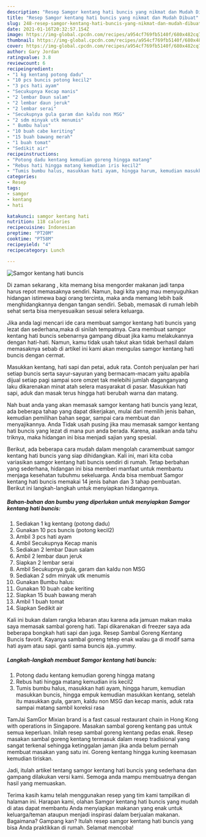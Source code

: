 ```yaml
---
description: "Resep Samgor kentang hati buncis yang nikmat dan Mudah Dibuat"
title: "Resep Samgor kentang hati buncis yang nikmat dan Mudah Dibuat"
slug: 248-resep-samgor-kentang-hati-buncis-yang-nikmat-dan-mudah-dibuat
date: 2021-01-16T20:32:57.154Z
image: https://img-global.cpcdn.com/recipes/a954cf769fb5140f/680x482cq70/samgor-kentang-hati-buncis-foto-resep-utama.jpg
thumbnail: https://img-global.cpcdn.com/recipes/a954cf769fb5140f/680x482cq70/samgor-kentang-hati-buncis-foto-resep-utama.jpg
cover: https://img-global.cpcdn.com/recipes/a954cf769fb5140f/680x482cq70/samgor-kentang-hati-buncis-foto-resep-utama.jpg
author: Gary Jordan
ratingvalue: 3.8
reviewcount: 6
recipeingredient:
- "1 kg kentang potong dadu"
- "10 pcs buncis potong kecil2"
- "3 pcs hati ayam"
- "Secukupnya Kecap manis"
- "2 lembar Daun salam"
- "2 lembar daun jeruk"
- "2 lembar serai"
- "Secukupnya gula garam dan kaldu non MSG"
- "2 sdm minyak utk menumis"
- " Bumbu halus"
- "10 buah cabe keriting"
- "15 buah bawang merah"
- "1 buah tomat"
- "Sedikit air"
recipeinstructions:
- "Potong dadu kentang kemudian goreng hingga matang"
- "Rebus hati hingga matang kemudian iris kecil2"
- "Tumis bumbu halus, masukkan hati ayam, hingga harum, kemudian masukkan buncis, hingga empuk kemudian masukkan kentang, setelah itu masukkan gula, garam, kaldu non MSG dan kecap manis, aduk rata sampai matang sambil koreksi rasa"
categories:
- Resep
tags:
- samgor
- kentang
- hati

katakunci: samgor kentang hati 
nutrition: 118 calories
recipecuisine: Indonesian
preptime: "PT20M"
cooktime: "PT58M"
recipeyield: "4"
recipecategory: Lunch

---
```



![Samgor kentang hati buncis](https://img-global.cpcdn.com/recipes/a954cf769fb5140f/680x482cq70/samgor-kentang-hati-buncis-foto-resep-utama.jpg)

Di zaman  sekarang , kita memang bisa mengorder makanan jadi tanpa harus repot memasaknya sendiri. Namun, bagi kita yang mau menyuguhkan hidangan istimewa bagi orang tercinta, maka anda memang lebih baik menghidangkannya dengan tangan sendiri. Sebab, memasak di rumah lebih sehat serta bisa menyesuaikan sesuai selera keluarga.

Jika anda lagi mencari ide cara membuat samgor kentang hati buncis yang lezat dan sederhana,maka di sinilah tempatnya. Cara membuat samgor kentang hati buncis  sebenarnya gampang dibuat jika kamu melakukannya dengan hati-hati. Namun, kamu tidak usah takut akan tidak berhasil dalam memasaknya 
sebab di artikel ini kami akan mengulas samgor kentang hati buncis dengan cermat.  

Masukkan kentang, hati sapi dan petai, aduk rata. Contoh penjualan per hari setiap buncis serta sayur-sayuran yang bermacam-macam yaitu apabila dijual setiap pagi sampai sore omzet tak melebihi jumlah daganganyang laku dikarenakan minat atah selera masyarakat di pasar. Masukkan hati sapi, aduk dan masak terus hingga hati berubah warna dan matang.

Nah buat anda yang akan memasak samgor kentang hati buncis yang lezat, ada beberapa tahap yang dapat dikerjakan, mulai dari memilih jenis bahan, kemudian pemilihan bahan segar, sampai cara membuat dan menyajikannya. Anda Tidak usah pusing jika mau memasak samgor kentang hati buncis yang lezat di mana pun anda berada. Karena, asalkan anda  tahu triknya, maka hidangan ini bisa menjadi sajian yang spesial.

Berikut, ada beberapa cara mudah dalam mengolah caramembuat samgor kentang hati buncis yang siap dihidangkan. Kali ini, mari kita coba variasikan samgor kentang hati buncis sendiri di rumah. Tetap berbahan yang sederhana, hidangan ini bisa memberi manfaat untuk membantu menjaga kesehatan tubuhmu sekeluarga. Anda bisa membuat Samgor kentang hati buncis memakai 14 jenis bahan dan 3 tahap pembuatan. Berikut ini langkah-langkah untuk menyiapkan hidangannya.

<!--inarticleads1-->

##### Bahan-bahan dan bumbu yang diperlukan untuk menyiapkan Samgor kentang hati buncis:

1. Sediakan 1 kg kentang (potong dadu)
1. Gunakan 10 pcs buncis (potong kecil2)
1. Ambil 3 pcs hati ayam
1. Ambil Secukupnya Kecap manis
1. Sediakan 2 lembar Daun salam
1. Ambil 2 lembar daun jeruk
1. Siapkan 2 lembar serai
1. Ambil Secukupnya gula, garam dan kaldu non MSG
1. Sediakan 2 sdm minyak utk menumis
1. Gunakan  Bumbu halus:
1. Gunakan 10 buah cabe keriting
1. Siapkan 15 buah bawang merah
1. Ambil 1 buah tomat
1. Siapkan Sedikit air


Kali ini bukan dalam rangka lebaran atau karena ada jamuan makan maka saya memasak sambal goreng hati. Tapi dikarenakan di freezer saya ada beberapa bongkah hati sapi dan juga. Resep Sambal Goreng Kentang Buncis favorit. Kayanya sambal goreng tetep enak walau ga di modif sama hati ayam atau sapi. ganti sama buncis aja..yummy. 

<!--inarticleads2-->

##### Langkah-langkah membuat Samgor kentang hati buncis:

1. Potong dadu kentang kemudian goreng hingga matang
1. Rebus hati hingga matang kemudian iris kecil2
1. Tumis bumbu halus, masukkan hati ayam, hingga harum, kemudian masukkan buncis, hingga empuk kemudian masukkan kentang, setelah itu masukkan gula, garam, kaldu non MSG dan kecap manis, aduk rata sampai matang sambil koreksi rasa


TamJai SamGor Mixian brand is a fast casual restaurant chain in Hong Kong with operations in Singapore. Masakan sambal goreng kentang pas untuk semua keperluan. Inilah resep sambal goreng kentang pedas enak. Resep masakan sambal goreng kentang termasuk dalam resep tradisional yang sangat terkenal sehingga ketinggalan jaman jika anda belum pernah membuat masakan yang satu ini. Goreng kentang hingga kuning keemasan kemudian tiriskan. 

Jadi, itulah artikel tentang  samgor kentang hati buncis  yang sederhana dan gampang dilakukan versi kami. Semoga anda mampu membuatnya dengan hasil yang memuaskan. 

Terima kasih kamu telah menggunakan resep yang tim kami tampilkan di halaman ini. Harapan kami, olahan  Samgor kentang hati buncis yang mudah di atas dapat membantu Anda menyiapkan makanan yang enak untuk keluarga/teman ataupun menjadi inspirasi dalam berjualan makanan. Bagaimana? Gampang kan? Itulah resep samgor kentang hati buncis yang bisa Anda praktikkan di rumah. Selamat mencoba!

